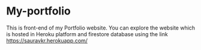 # My-portfolio
This is front-end of my Portfolio website. You can explore the website which is hosted in Heroku platform and firestore database using the link
https://sauravkr.herokuapp.com/
